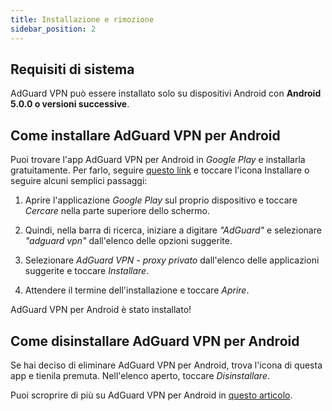 ```yaml
---
title: Installazione e rimozione
sidebar_position: 2
---
```


## Requisiti di sistema

AdGuard VPN può essere installato solo su dispositivi Android con **Android 5.0.0 o versioni successive**.

## Come installare AdGuard VPN per Android

Puoi trovare l'app AdGuard VPN per Android in *Google Play* e installarla gratuitamente. Per farlo, seguire [questo link](https://play.google.com/store/apps/details?id=com.adguard.vpn) e toccare l'icona Installare o seguire alcuni semplici passaggi:

1. Aprire l'applicazione *Google Play* sul proprio dispositivo e toccare *Cercare* nella parte superiore dello schermo.

2. Quindi, nella barra di ricerca, iniziare a digitare *"AdGuard"* e selezionare *"adguard vpn"* dall'elenco delle opzioni suggerite.

3. Selezionare *AdGuard VPN - proxy privato* dall'elenco delle applicazioni suggerite e toccare *Installare*.

4. Attendere il termine dell'installazione e toccare *Aprire*.

AdGuard VPN per Android è stato installato!

## Come disinstallare AdGuard VPN per Android

Se hai deciso di eliminare AdGuard VPN per Android, trova l'icona di questa app e tienila premuta. Nell'elenco aperto, toccare *Disinstallare*.

Puoi scroprire di più su AdGuard VPN per Android in [questo articolo](/adguard-vpn-for-android/overview).
